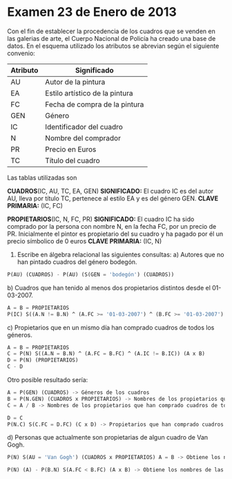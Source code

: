 # Examen 23 de Enero de 2013

Con el fin de establecer la procedencia de los cuadros que se venden en las galerias de arte, el Cuerpo Nacional de Policía ha creado una base de datos. En el esquema utilizado los atributos se abrevian según el siguiente convenio:

| Atributo | Significado                     |
| -------- | ------------------------------- |
| AU       | Autor de la pintura             |
| EA       | Estilo artístico de la pintura |
| FC       | Fecha de compra de la pintura   |
| GEN      | Género                         |
| IC       | Identificador del cuadro        |
| N        | Nombre del comprador            |
| PR       | Precio en Euros                 |
| TC       | Título del cuadro              |

Las tablas utilizadas son

**CUADROS**(IC, AU, TC, EA, GEN)
**SIGNIFICADO:** El cuadro IC es del autor AU, lleva por título TC, pertenece al estilo EA y es del género GEN.
**CLAVE PRIMARIA:** (IC, FC)


**PROPIETARIOS**(IC, N, FC, PR)
**SIGNIFICADO:** El cuadro IC ha sido comprado por la persona con nombre N, en la fecha FC, por un precio de PR. Inicialmente el pintor es propietario del su cuadro y ha pagado por él un precio símbolico de 0 euros
**CLAVE PRIMARIA:** (IC, N)

1) Escribe en álgebra relacional las siguientes consultas:
a) Autores que no han pintado cuadros del género bodegón.
```sql
P(AU) (CUADROS) - P(AU) (S(GEN = 'bodegón') (CUADROS))
```

b) Cuadros que han tenido al menos dos propietarios distintos desde el 01-03-2007.
```sql
A = B = PROPIETARIOS
P(IC) S((A.N != B.N) ^ (A.FC >= '01-03-2007') ^ (B.FC >= '01-03-2007') ^ (A.IC = B.IC)) (A x B)
```

c) Propietarios que en un mismo día han comprado cuadros de todos los géneros.
```sql
A = B = PROPIETARIOS
C = P(N) S((A.N = B.N) ^ (A.FC = B.FC) ^ (A.IC != B.IC)) (A x B) 
D = P(N) (PROPIETARIOS)
C - D
```

Otro posible resultado sería:
```sql
A = P(GEN) (CUADROS) -> Géneros de los cuadros
B = P(N.GEN) (CUADROS x PROPIETARIOS) -> Nombres de los propietarios que han comprado cuadros de todos los géneros
C = A / B -> Nombres de los propietarios que han comprado cuadros de todos los géneros. Se hace el cociente para que se devuelvan los propietarios que han comprado cuadros de todos los géneros

D = C
P(N.C) S(C.FC = D.FC) (C x D) -> Propietarios que han comprado cuadros de todos los géneros en un mismo día. Se hace el producto cartesiano para que se devuelvan los propietarios que han comprado cuadros de todos los géneros en un mismo día (Combina los propietarios que han comprado cuadros de todos los géneros con los propietarios que han comprado cuadros de todos los géneros en un mismo día)
```

d) Personas que actualmente son propietarias de algun cuadro de Van Gogh.
```sql
P(N) S(AU = 'Van Gogh') (CUADROS x PROPIETARIOS) A = B -> Obtiene los nombres de las personas que son propietarias de algún cuadro de Van Gogh

P(N) (A) - P(B.N) S(A.FC < B.FC) (A x B) -> Obtiene los nombres de las personas que actualmente son propietarias de algún cuadro de Van Gogh
```